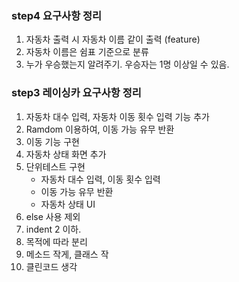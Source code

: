 ### step4 요구사항 정리
1. 자동차 출력 시 자동차 이름 같이 출력 (feature)
2. 자동차 이름은 쉼표 기준으로 분류
3. 누가 우승했는지 알려주기. 우승자는 1명 이상일 수 있음.


### step3 레이싱카 요구사항 정리
1. 자동차 대수 입력, 자동차 이동 횟수 입력 기능 추가
2. Ramdom 이용하여, 이동 가능 유무 반환
3. 이동 기능 구현
3. 자동차 상태 화면 추가
4. 단위테스트 구현
    - 자동차 대수 입력, 이동 횟수 입력
    - 이동 가능 유무 반환
    - 자동차 상태 UI 
5. else 사용 제외
6. indent 2 이하.
7. 목적에 따라 분리
8. 메소드 작게, 클래스 작
9. 클린코드 생각
